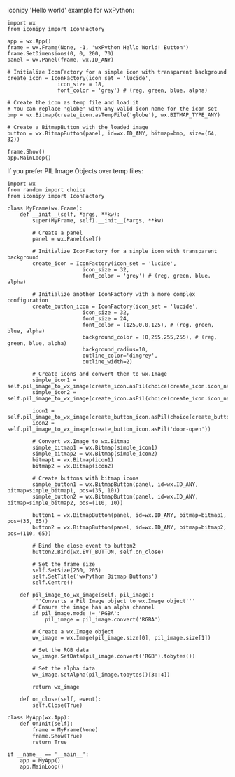 iconipy 'Hello world' example for wxPython:

    import wx
    from iconipy import IconFactory
    
    app = wx.App()
    frame = wx.Frame(None, -1, 'wxPython Hello World! Button')
    frame.SetDimensions(0, 0, 200, 70)
    panel = wx.Panel(frame, wx.ID_ANY)
    
    # Initialize IconFactory for a simple icon with transparent background
    create_icon = IconFactory(icon_set = 'lucide', 
                    icon_size = 18, 
                    font_color = 'grey') # (reg, green, blue. alpha)
    
    # Create the icon as temp file and load it 
    # You can replace 'globe' with any valid icon name for the icon set
    bmp = wx.Bitmap(create_icon.asTempFile('globe'), wx.BITMAP_TYPE_ANY)
    
    # Create a BitmapButton with the loaded image
    button = wx.BitmapButton(panel, id=wx.ID_ANY, bitmap=bmp, size=(64, 32))
    
    frame.Show()
    app.MainLoop()

If you prefer PIL Image Objects over temp files:

    import wx
    from random import choice
    from iconipy import IconFactory
    
    class MyFrame(wx.Frame):
        def __init__(self, *args, **kw):
            super(MyFrame, self).__init__(*args, **kw)
            
            # Create a panel
            panel = wx.Panel(self)
    
            # Initialize IconFactory for a simple icon with transparent background
            create_icon = IconFactory(icon_set = 'lucide', 
                            icon_size = 32, 
                            font_color = 'grey') # (reg, green, blue. alpha)
    
            # Initialize another IconFactory with a more complex configuration
            create_button_icon = IconFactory(icon_set = 'lucide', 
                            icon_size = 32, 
                            font_size = 24,  
                            font_color = (125,0,0,125), # (reg, green, blue, alpha)
                            background_color = (0,255,255,255), # (reg, green, blue, alpha)
                            background_radius=10,
                            outline_color='dimgrey',
                            outline_width=2)
    
            # Create icons and convert them to wx.Image    
            simple_icon1 = self.pil_image_to_wx_image(create_icon.asPil(choice(create_icon.icon_names)))
            simple_icon2 = self.pil_image_to_wx_image(create_icon.asPil(choice(create_icon.icon_names)))
            
            icon1 = self.pil_image_to_wx_image(create_button_icon.asPil(choice(create_button_icon.icon_names)))
            icon2 = self.pil_image_to_wx_image(create_button_icon.asPil('door-open'))
            
            # Convert wx.Image to wx.Bitmap
            simple_bitmap1 = wx.Bitmap(simple_icon1)
            simple_bitmap2 = wx.Bitmap(simple_icon2)
            bitmap1 = wx.Bitmap(icon1)
            bitmap2 = wx.Bitmap(icon2)
            
            # Create buttons with bitmap icons
            simple_button1 = wx.BitmapButton(panel, id=wx.ID_ANY, bitmap=simple_bitmap1, pos=(35, 10))
            simple_button2 = wx.BitmapButton(panel, id=wx.ID_ANY, bitmap=simple_bitmap2, pos=(110, 10))
            
            button1 = wx.BitmapButton(panel, id=wx.ID_ANY, bitmap=bitmap1, pos=(35, 65))
            button2 = wx.BitmapButton(panel, id=wx.ID_ANY, bitmap=bitmap2, pos=(110, 65))
           
            # Bind the close event to button2
            button2.Bind(wx.EVT_BUTTON, self.on_close)
            
            # Set the frame size
            self.SetSize(250, 205) 
            self.SetTitle('wxPython Bitmap Buttons')
            self.Centre()
    
        def pil_image_to_wx_image(self, pil_image):
            '''Converts a Pil Image object to wx.Image object'''
            # Ensure the image has an alpha channel
            if pil_image.mode != 'RGBA':
                pil_image = pil_image.convert('RGBA')
            
            # Create a wx.Image object
            wx_image = wx.Image(pil_image.size[0], pil_image.size[1])
            
            # Set the RGB data
            wx_image.SetData(pil_image.convert('RGB').tobytes())
            
            # Set the alpha data
            wx_image.SetAlpha(pil_image.tobytes()[3::4])
            
            return wx_image
            
        def on_close(self, event):
            self.Close(True)
    
    class MyApp(wx.App):
        def OnInit(self):
            frame = MyFrame(None)
            frame.Show(True)
            return True
    
    if __name__ == '__main__':
        app = MyApp()
        app.MainLoop()
